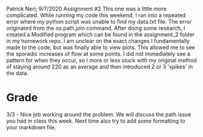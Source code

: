 Patrick Neri; 9/7/2020 Assignment #2
This one was a little more complicated. While running my code this weekend, I ran into a repeated error where
my python script was unable to find my data.txt file. The error originated from the os.path.join command.
After doing some research, I created a Modified program which can be found in the assignment_2 folder in my
homework repo.
I am unclear on the exact changes I fundamentally made to the code, but was finally able to view plots.
This allowed me to see the sporadic increases of flow at some points.
I did not immediately see a pattern for when they occur, so I more or less stuck with my original method of staying
around 220 as an average and then introduced 2 or 3 'spikes' in the data.

# Grade
3/3 - Nice job working around the problem. We will discuss the path issue you had in class this week.  Next time also try to add some formatting  to your markdown file. 
